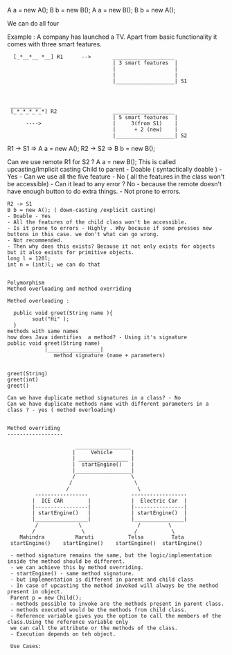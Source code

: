 A a = new A();
B b = new B();
A a = new B();
B b = new A();

We can do all four

Example : A company has launched a TV. Apart from basic functionality it comes with three smart features.

      [_*__*__ *__] R1      -->       ____________________
                                      | 3 smart features  |
                                      |                   |
                                      |                   |
                                      |___________________| S1



     __________
     [_*_*_*_*_*] R2                  ____________________
                                      | 5 smart features  |
          ---->                       |     3(from S1)    |
                                      |      + 2 (new)    |
                                      |___________________| S2


   R1 -> S1  =>  A a = new A();
   R2 -> S2 =>  B b = new B();


   Can we use remote R1 for S2 ?
   A a = new B();  This is called upcasting/Implicit casting
   Child to parent
    - Doable ( syntactically doable ) - Yes
    - Can we use all the five feature - No ( all the features in the class won't be accessible)
    - Can it lead to any error ? No - because the remote doesn't have enough button to do extra things.
    - Not prone to errors.


    R2 -> S1
    B b = new A(); ( down-casting /explicit casting)
    - Doable - Yes
    - All the features of the child class won't be accessible.
    - Is it prone to errors - Highly . Why because if some presses new buttons in this case. we don't what can go wrong.
    - Not recommended.
    - Then why does this exists? Because it not only exists for objects but it also exists for primitive objects.
    long l = 120l;
    int n = (int)l; we can do that


    Polymorphism
    Method overloading and method overriding

    Method overloading :

      public void greet(String name ){
            sout("Hi" );
      }
    methods with same names
    how does Java identifies  a method? - Using it's signature
    public void greet(String name)
                |_________________|
                   method signature (name + parameters)


    greet(String)
    greet(int)
    greet()

    Can we have duplicate method signatures in a class? - No
    Can we have duplicate methods name with different parameters in a class ? - yes ( method overloading)


    Method overriding
    ------------------

                          __________________
                         |     Vehicle      |
                         | ________________ |
                         |  startEngine()   |
                         |__________________|
                         /                  \
                        /                    \
                       /                      \
             -----------------              ------------------
            |  ICE CAR        |             |  Electric Car  |
            |-----------------|             |----------------|
            | startEngine()   |             | startEngine()  |
            |_________________|             |________________|
             /             \                  /         \
            /               \                /           \
        Mahindra          Maruti           Telsa         Tata
     startEngine()    startEngine()    startEngine()  startEngine()

     - method signature remains the same, but the logic/implementation inside the method should be different.
     - we can achieve this by method overriding.
     - startEngine() - same method signature.
     - but implementation is different in parent and child class
     - In case of upcasting the method invoked will always be the method present in object.
     Parent p = new Child();
     - methods possible to invoke are the methods present in parent class.
     - methods executed would be the methods from child class.
     - Reference variable gives you the option to call the members of the class.Using the reference variable only
     we can call the attribute or the methods of the class.
     - Execution depends on teh object.

     Use Cases:












